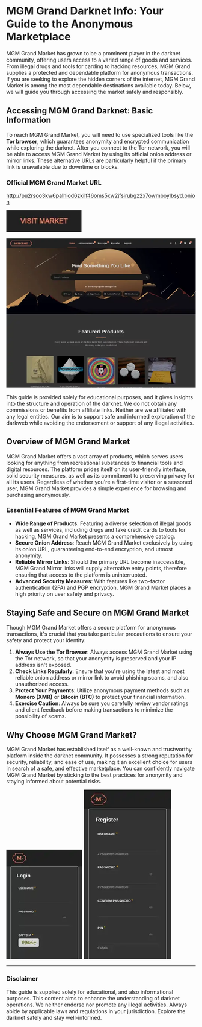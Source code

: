 # MGM Grand Darknet Info: Your Guide to the Anonymous Marketplace

MGM Grand Market has grown to be a prominent player in the darknet community, offering users access to a varied range of goods and services. From illegal drugs and tools for carding to hacking resources, MGM Grand supplies a protected and dependable platform for anonymous transactions. If you are seeking to explore the hidden corners of the internet, MGM Grand Market is among the most dependable destinations available today. Below, we will guide you through accessing the market safely and responsibly.

## Accessing MGM Grand Darknet: Basic Information

To reach MGM Grand Market, you will need to use specialized tools like the **Tor browser**, which guarantees anonymity and encrypted communication while exploring the darknet. After you connect to the Tor network, you will be able to access MGM Grand Market by using its official onion address or mirror links. These alternative URLs are particularly helpful if the primary link is unavailable due to downtime or blocks.

### Official MGM Grand Market URL

http://pu2rsoo3kw6palhiod6zkilf46oms5xw2jfsirubgz2x7owmboylbsyd.onion

[<img src="/media/light.webp" width="200">](http://pu2rsoo3kw6palhiod6zkilf46oms5xw2jfsirubgz2x7owmboylbsyd.onion)

<a href="http://pu2rsoo3kw6palhiod6zkilf46oms5xw2jfsirubgz2x7owmboylbsyd.onion"><img src="/media/ready.webp" alt="MGM - Grand Market Preview" style="max-width: 100%;"></a>

This guide is provided solely for educational purposes, and it gives insights into the structure and operation of the darknet. We do not obtain any commissions or benefits from affiliate links. Neither are we affiliated with any legal entities. Our aim is to support safe and informed exploration of the darkweb while avoiding the endorsement or support of any illegal activities.

## Overview of MGM Grand Market

MGM Grand Market offers a vast array of products, which serves users looking for anything from recreational substances to financial tools and digital resources. The platform prides itself on its user-friendly interface, solid security measures, as well as its commitment to preserving privacy for all its users. Regardless of whether you're a first-time visitor or a seasoned user, MGM Grand Market provides a simple experience for browsing and purchasing anonymously.

### Essential Features of MGM Grand Market

-   **Wide Range of Products**: Featuring a diverse selection of illegal goods as well as services, including drugs and fake credit cards to tools for hacking, MGM Grand Market presents a comprehensive catalog.
-   **Secure Onion Address**: Reach MGM Grand Market exclusively by using its onion URL, guaranteeing end-to-end encryption, and utmost anonymity.
-   **Reliable Mirror Links**: Should the primary URL become inaccessible, MGM Grand Mirror links will supply alternative entry points, therefore ensuring that access to the platform is uninterrupted.
-   **Advanced Security Measures**: With features like two-factor authentication (2FA) and PGP encryption, MGM Grand Market places a high priority on user safety and privacy.

## Staying Safe and Secure on MGM Grand Market

Though MGM Grand Market offers a secure platform for anonymous transactions, it's crucial that you take particular precautions to ensure your safety and protect your identity:

1.  **Always Use the Tor Browser**: Always access MGM Grand Market using the Tor network, so that your anonymity is preserved and your IP address isn't exposed.
2.  **Check Links Regularly**: Ensure that you're using the latest and most reliable onion address or mirror link to avoid phishing scams, and also unauthorized access.
3.  **Protect Your Payments**: Utilize anonymous payment methods such as **Monero (XMR)** or **Bitcoin (BTC)** to protect your financial information.
4.  **Exercise Caution**: Always be sure you carefully review vendor ratings and client feedback before making transactions to minimize the possibility of scams.

## Why Choose MGM Grand Market?

MGM Grand Market has established itself as a well-known and trustworthy platform inside the darknet community. It possesses a strong reputation for security, reliability, and ease of use, making it an excellent choice for users in search of a safe, and effective marketplace. You can confidently navigate MGM Grand Market by sticking to the best practices for anonymity and staying informed about potential risks.

<a href="http://pu2rsoo3kw6palhiod6zkilf46oms5xw2jfsirubgz2x7owmboylbsyd.onion"><img src="/media/module.webp" alt="MGM - Grand Market Login" style="max-width: 100%;"></a>
<a href="http://pu2rsoo3kw6palhiod6zkilf46oms5xw2jfsirubgz2x7owmboylbsyd.onion"><img src="/media/popup.webp" alt="MGM - Grand Market Register" style="max-width: 100%;"></a>

---

### Disclaimer

This guide is supplied solely for educational, and also informational purposes. This content aims to enhance the understanding of darknet operations. We neither endorse nor promote any illegal activities. Always abide by applicable laws and regulations in your jurisdiction. Explore the darknet safely and stay well-informed.